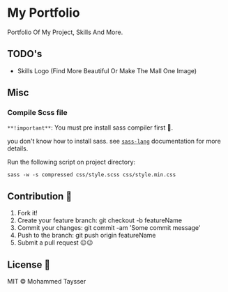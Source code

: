 # My Portfolio

Portfolio Of My Project, Skills And More.

## TODO's

- Skills Logo (Find More Beautiful Or Make The Mall One Image)

## Misc

### Compile Scss file

`**!important**`: You must pre install sass compiler first 🤔.

you don't know how to install sass. see [`sass-lang`](https://sass-lang.com/install) documentation for more details.

Run the following script on project directory:

```shell
sass -w -s compressed css/style.scss css/style.min.css
```

## Contribution 🤝

1. Fork it!
2. Create your feature branch: git checkout -b featureName
3. Commit your changes: git commit -am 'Some commit message'
4. Push to the branch: git push origin featureName
5. Submit a pull request 😉😉

## License 📜

MIT © Mohammed Taysser
